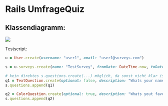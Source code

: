 # Rails UmfrageQuiz

## Klassendiagramm:

![](http://www.plantuml.com/plantuml/png/ZLLDJnin4BtlhnY5GwLAAvLh12ajZIea21yR3XL2aPCTWeNNJcrlQKlvxvqrJl4iZheSK3mVxysycRMFd1VMjuqgtkrrV_1rEfjUVJgj81oBOgM4St3jqC9J0O2Da6eCpbkfrtHkoQ55W_zCpp6ZQkqF_1Loc1_WpffcKGjFjY_qVouR9AitFLk2j6oaSzBe2ds7jx98CVL2-35qaTH2iu63WpLgj9rdCg7aKF9eVmHbRHvr2QFt8mwLZmXb5x7wpfd9XA8GI-f7h3pqQuIdvu871n0hr_UUe1vIg68h-kNrj9gVdC-Ywdjly2zRwZAWK_zcq_qKD8QbCGg59bkDRcLbS2IZY6qaFL81hs1Z4itO6csGhCyvQvibsYkXryZek_cDGGTl65noS1utsoE1rtWdMkKFzyD4Se1bkod_J61xVbF45GfhkmonLBmCeTqZsiMB66xRzCqjqJgqKYZvEsu2mnZCN0Myu8vZPPOCG9OdZlxcNjOrwjkoXyj0Cz4PpGhehqrPNN-UVxkOlgnFsAhiz3fdR4x96YrhZbbYSrdwP3iO0hCCGRYeTkuL7C8-swtEy84jM0mYNi8PG1f4O-epHURuqwVTi7E4vSanyTWemtJW1fxAYyaj39iIfIWylZTonNU_tIoywSd0WpdxMQkytBpnHXhcpH1zt38H2u_jy_26k4uNLffK9dOUa7yg7z1wLjrtElptw-TvkvdI-vY-fxEJgc8tShhsyGhdLr6YKZygF25bHntkuknwybaCuCaroz9t5h2h-_JYor8dJmkFwZDazfth2iUdvxCfv5-xLzG5jRXIHkDa0ayPNSEhHlDaAKo50U6ibLrXnH7gkctKNm00)

<!--
@startuml
'##### GENERALS #####

class User {
  email: string
  username: string
}
class Survey {
  name: string
  from_date: DateTime
  to_date: DateTime
}
class SubmissionSet{
  created_at: Timestamp <<generated>>
}
User "1" -down- "*" SubmissionSet
User "1" -down- "*" Survey
Survey "1" - "*" SubmissionSet 

abstract class Submission {}
SubmissionSet "1" -right- "k" Submission

'##### QUESTIONS ######

abstract class Question {
  optional: boolean
  description: string
}
Survey "1" -down- "k" Question : <<ordered>>

abstract class NumberRangeQuestion {
  from: number
  to: number
  step: number <<default=1>>
}
NumberRangeQuestion -up-|> Question

abstract class RearrangeableQuestion {
  answer_options: string[] <<serialized>>
}
RearrangeableQuestion -up-|> Question

abstract class StringQuestion {}
StringQuestion -up-|> Question

RearrangeableQuestion -right[hidden]- StringQuestion
StringQuestion -right[hidden]- NumberRangeQuestion
 
'##### QUESTION-SUBTYPES ####

'## NumberRangeQuestion ###
class SliderQuestion {}
SliderQuestion -up-|> NumberRangeQuestion
class NumberQuestion {}
NumberQuestion -up-|> NumberRangeQuestion
class NPSQuestion {
  from: number = 1
  to: number = 10
  step: number = 1
}
NPSQuestion -up-|> NumberRangeQuestion

'### StringQuestion ###
class TextQuestion {}
TextQuestion -up-|> StringQuestion
class ColorQuestion {}
ColorQuestion -up-|> StringQuestion

'### RearrangeableQuestion ###
class SingleChoiceQuestion {
  up_to: number = 1
}
SingleChoiceQuestion -up-|> MultipleChoiceQuestion 
class MultipleChoiceQuestion {
  up_to?: number
}
MultipleChoiceQuestion -up-|> RearrangeableQuestion
class PrioQuestion {}
PrioQuestion -up-|> RearrangeableQuestion
class LikertQuestion {
  questions: string[] <<serialized>>
}
LikertQuestion -up-|> RearrangeableQuestion

'##### SUBMISSIONS ######

class NumberSubmission {
  answer: number
}
NumberSubmission "*" --up- "1" NumberRangeQuestion

class MultipleNumberSubmission {
  answer: number[] <<serialized>>
}
MultipleNumberSubmission "*" --up- "1" RearrangeableQuestion

class StringSubmission {
  answer: string
}
StringSubmission "*" --up- "1" StringQuestion

'#### SUBMISSION CLONE #####

abstract class Submission_ <<clone>> {}
NumberSubmission -down-|> Submission_ 
MultipleNumberSubmission -down-|> Submission_ 
StringSubmission -down-|> Submission_
@enduml
-->

Testscript:
```rb
u = User.create(username: "user1", email: "user1@surveys.com")

s = u.surveys.create(name: "TestSurvey", fromDate: DateTime.now, toDate: DateTime.now)

# kein direktes s.questions.create(...) möglich, da sonst nicht klar ist, welcher Question-Typ generiert wird.
q1 = TextQuestion.create(optional: false, description: "Whats your name?")
s.questions.append(q1)

q2 = ColorQuestion.create(optional: true, description: "Whats yout favourite color?")
s.questions.append(q2)

```
